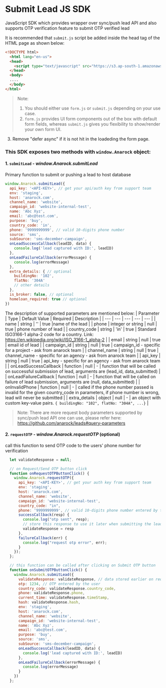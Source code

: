 # Submit Lead JS SDK

JavaScript SDK which provides wrapper over sync/push lead API and also supports OTP verification feature to submit OTP verified lead

It is recommended that `submit.js` script be added inside the head tag of the HTML page as shown below:

```html
<!DOCTYPE html>
  <html lang="en-us">
  <head>
    <script type="text/javascript" src="https://s3.ap-south-1.amazonaws.com/anarock.misc/submit.js" defer async></script>
  </head>
  <body>
  ....
  </body>
</html>
```

> Note:
> 1. You should either use `form.js` or `submit.js` depending on your use case.
> 2. `form.js` provides UI form components out of the box with default form fields, whereas `submit.js` gives you flexibility to show/render your own form UI.
  3. Remove "defer async" if it is not hit in the loadeding the form page.  


### This SDK exposes __two__ methods with `window.Anarock` object:

#### 1. `submitLead` - _window.Anarock.submitLead_
Primary function to submit or pushing a lead to host database

```js
window.Anarock.submitLead({
  api_key: '<API-KEY>', // get your api/auth key from support team
  env: 'staging',
  host: 'anarock.com',
  channel_name: 'website',
  campaign_id: 'website-internal-test',
  name: 'Abc Xyz',
  email: 'abc@test.com',
  purpose: 'buy',
  country_code: 'in',
  phone: '9999999999', // valid 10-digits phone number
  source: 'sms',
  subSource: 'sms-december-campaign',
  onLeadSuccessCallback(leadID, data) {
    console.log('lead captured with ID:', leadID)
  },
  onLeadFailureCallback(errorMessage) {
    console.log(errorMessage)
  },
  extra_details: { // optional
    buildingNo: '102',
    flatNo: '304A'
    // other details
  },
  is_broker: false, // optional
  homeloan_required: true // optional
})
```

The description of supported parameters are mentioned below:
| Parameter | Type | Default Value | Required | Description |
| --- | --- | --- | --- | --- |
| name | string | '' | true |name of the lead |
| phone | integer or string | null | true | phone number of lead |
| country_code | string | 'in' | true | Standard ISO3166-1 alpha-2 code for a country. Link: https://en.wikipedia.org/wiki/ISO_3166-1_alpha-2 |
| email | string | null | true | email id of lead |
| campaign_id | string | null | true | campaign_id - specific for a project - ask from anarock team |
| channel_name | string | null | true | channel_name - specific for an agency - ask from anarock team |
| api_key | string | null | true | api_key - specific for an agency - ask from anarock team |
| onLeadSuccessCallback | function | null | - | function that will be called on successful submission of lead, arguments are (lead_id, data_submitted) |
| onLeadFailureCallback | function | null | - | function that will be called on failure of lead submission, arguments are (null, data_submitted) |
| onInvalidPhone | function | null | - | called if the phone number passed is invalid for the given country_code in parameters, if phone number is wrong, lead will never be submitted  |
| extra_details | object | null | - | an object with custom key-value pairs. `{ buildingNo: "102", flatNo: "304A", ...}` |

> Note: There are more request body parameters supported by sync/push lead API one can use, please refer here: https://github.com/anarock/leads#query-parameters


#### 2. `requestOTP` - _window.Anarock.requestOTP_ (optional)
call this function to send OTP code to the users' phone number for verification

```js
  let validateResponse = null;

  // on Request/Send OTP button click
  function onRequestOTPButtonClick() {
    window.Anarock.requestOTP({
      api_key: '<API-KEY>', // get your auth key from support team
      env: 'staging',
      host: 'anarock.com',
      channel_name: 'website',
      campaign_id: 'website-internal-test',
      country_code: "in",
      phone: '9999999999', // valid 10-digits phone number entered by the user
      successCallback(resp) {
        console.log("otp sent", resp);
        // store this response to use it later when submitting the lead
        validateResponse = resp
      },
      failureCallback(err) {
        console.log("request otp error", err);
      }
    });
  };

  // this function can be called after clicking on Submit OTP button
  function onSubmitOTPButtonClick() {
    window.Anarock.submitLead({
      validateResponse: validateResponse, // data stored earlier on requestOTP success callback
      otp: 1234, // OTP entered by the user
      country_code: validateResponse.country_code,
      phone: validateResponse.phone,
      current_time: validateResponse.timeStamp,
      hash: validateResponse.hash,
      env: 'staging',
      host: 'anarock.com',
      channel_name: 'website',
      campaign_id: 'website-internal-test',
      name: 'Abc Xyz',
      email: 'abc@test.com',
      purpose: 'buy',
      source: 'sms',
      subSource: 'sms-december-campaign',
      onLeadSuccessCallback(leadID, data) {
        console.log('lead captured with ID:', leadID)
      },
      onLeadFailureCallback(errorMessage) {
        console.log(errorMessage)
      }
    })
  };
```

